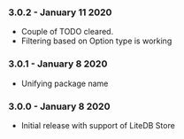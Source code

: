 ### 3.0.2 - January 11 2020
* Couple of TODO cleared. 
* Filtering based on Option type is working 

### 3.0.1 - January 8 2020
* Unifying package name

### 3.0.0 - January 8 2020
* Initial release with support of LiteDB Store
